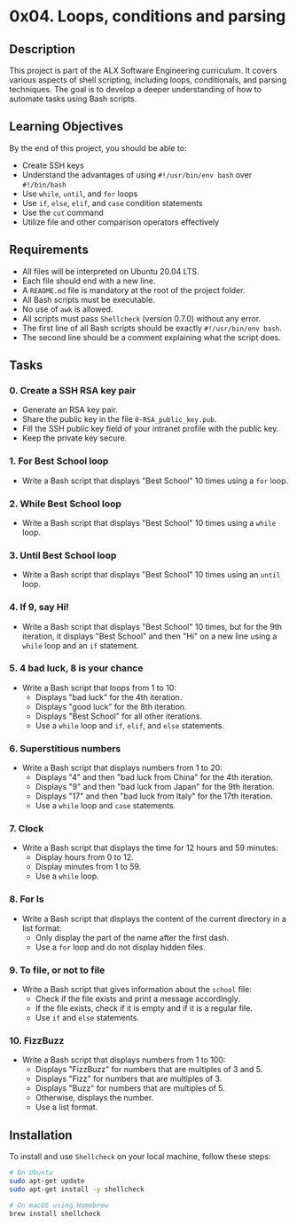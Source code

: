 # 0x04. Loops, conditions and parsing

## Description
This project is part of the ALX Software Engineering curriculum. It covers various aspects of shell scripting, including loops, conditionals, and parsing techniques. The goal is to develop a deeper understanding of how to automate tasks using Bash scripts.

## Learning Objectives
By the end of this project, you should be able to:
- Create SSH keys
- Understand the advantages of using `#!/usr/bin/env bash` over `#!/bin/bash`
- Use `while`, `until`, and `for` loops
- Use `if`, `else`, `elif`, and `case` condition statements
- Use the `cut` command
- Utilize file and other comparison operators effectively

## Requirements
- All files will be interpreted on Ubuntu 20.04 LTS.
- Each file should end with a new line.
- A `README.md` file is mandatory at the root of the project folder.
- All Bash scripts must be executable.
- No use of `awk` is allowed.
- All scripts must pass `Shellcheck` (version 0.7.0) without any error.
- The first line of all Bash scripts should be exactly `#!/usr/bin/env bash`.
- The second line should be a comment explaining what the script does.

## Tasks
### 0. Create a SSH RSA key pair
- Generate an RSA key pair.
- Share the public key in the file `0-RSA_public_key.pub`.
- Fill the SSH public key field of your intranet profile with the public key.
- Keep the private key secure.

### 1. For Best School loop
- Write a Bash script that displays "Best School" 10 times using a `for` loop.

### 2. While Best School loop
- Write a Bash script that displays "Best School" 10 times using a `while` loop.

### 3. Until Best School loop
- Write a Bash script that displays "Best School" 10 times using an `until` loop.

### 4. If 9, say Hi!
- Write a Bash script that displays "Best School" 10 times, but for the 9th iteration, it displays "Best School" and then "Hi" on a new line using a `while` loop and an `if` statement.

### 5. 4 bad luck, 8 is your chance
- Write a Bash script that loops from 1 to 10:
  - Displays "bad luck" for the 4th iteration.
  - Displays "good luck" for the 8th iteration.
  - Displays "Best School" for all other iterations.
  - Use a `while` loop and `if`, `elif`, and `else` statements.

### 6. Superstitious numbers
- Write a Bash script that displays numbers from 1 to 20:
  - Displays "4" and then "bad luck from China" for the 4th iteration.
  - Displays "9" and then "bad luck from Japan" for the 9th iteration.
  - Displays "17" and then "bad luck from Italy" for the 17th iteration.
  - Use a `while` loop and `case` statements.

### 7. Clock
- Write a Bash script that displays the time for 12 hours and 59 minutes:
  - Display hours from 0 to 12.
  - Display minutes from 1 to 59.
  - Use a `while` loop.

### 8. For ls
- Write a Bash script that displays the content of the current directory in a list format:
  - Only display the part of the name after the first dash.
  - Use a `for` loop and do not display hidden files.

### 9. To file, or not to file
- Write a Bash script that gives information about the `school` file:
  - Check if the file exists and print a message accordingly.
  - If the file exists, check if it is empty and if it is a regular file.
  - Use `if` and `else` statements.

### 10. FizzBuzz
- Write a Bash script that displays numbers from 1 to 100:
  - Displays "FizzBuzz" for numbers that are multiples of 3 and 5.
  - Displays "Fizz" for numbers that are multiples of 3.
  - Displays "Buzz" for numbers that are multiples of 5.
  - Otherwise, displays the number.
  - Use a list format.

## Installation
To install and use `Shellcheck` on your local machine, follow these steps:
```sh
# On Ubuntu
sudo apt-get update
sudo apt-get install -y shellcheck

# On macOS using Homebrew
brew install shellcheck

